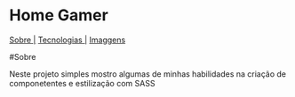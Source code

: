 # Home Gamer



<p aling="center">
    <a href="">Sobre |</a>
    <a href="">Tecnologias |</a>
    <a href="">Imaggens</a>

</p>



#Sobre
<p> Neste projeto simples mostro algumas de minhas habilidades na criação de componetentes e estilização com SASS</p>




